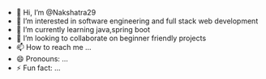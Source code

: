 - 👋 Hi, I’m @Nakshatra29
- 👀 I’m interested in software engineering and full stack web development
- 🌱 I’m currently learning java,spring boot
- 💞️ I’m looking to collaborate on beginner friendly projects 
- 📫 How to reach me ...
- 😄 Pronouns: ...
- ⚡ Fun fact: ...

<!---
Nakshatra29/Nakshatra29 is a ✨ special ✨ repository because its `README.md` (this file) appears on your GitHub profile.
You can click the Preview link to take a look at your changes.
--->
